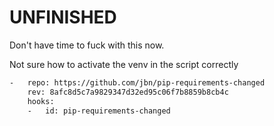 # UNFINISHED

Don't have time to fuck with this now.

Not sure how to activate the venv in the script correctly

```sh
-   repo: https://github.com/jbn/pip-requirements-changed
    rev: 8afc8d5c7a9829347d32ed95c06f7b8859b8cb4c
    hooks:
    -   id: pip-requirements-changed
```
